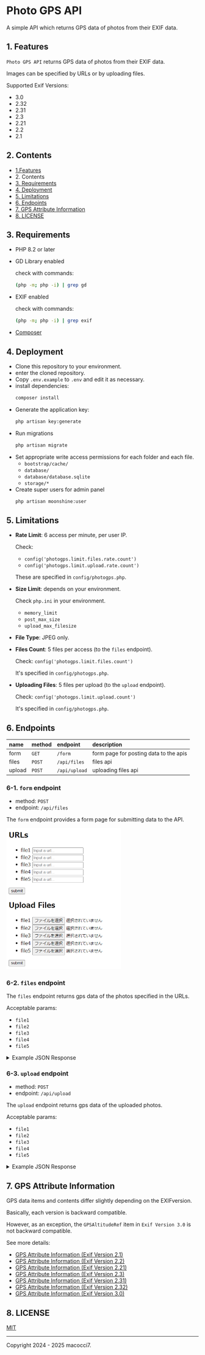 # Photo GPS API

A simple API which returns GPS data of photos from their EXIF data.

## 1. Features

`Photo GPS API` returns GPS data of photos from their EXIF data.

Images can be specified by URLs or by uploading files.

Supported Exif Versions:

- 3.0
- 2.32
- 2.31
- 2.3
- 2.21
- 2.2
- 2.1

## 2. Contents

- [1.Features](#1-features)
- 2\. Contents
- [3. Requirements](#3-requirements)
- [4. Deployment](#4-deployment)
- [5. Limitations](#5-limitations)
- [6. Endpoints](#6-endpoints)
- [7. GPS Attribute Information](#7-gps-attribute-information)
- [8. LICENSE](#8-license)

## 3. Requirements

- PHP 8.2 or later
- GD Library enabled

  check with commands:
  ```bash
  (php -m; php -i) | grep gd
  ```

- EXIF enabled

  check with commands:
  ```bash
  (php -m; php -i) | grep exif
  ```

- [Composer](https://getcomposer.org/)

## 4. Deployment

- Clone this repository to your environment.
- enter the cloned repository.
- Copy `.env.example` to `.env` and edit it as necessary.
- install dependencies:
  ```bash
  composer install
  ```
- Generate the application key:
  ```bash
  php artisan key:generate
  ```
- Run migrations
  ```bash
  php artisan migrate
  ```
- Set appropriate write access permissions for each folder and each file.
  - `bootstrap/cache/`
  - `database/`
  - `database/database.sqlite`
  - `storage/*`
- Create super users for admin panel
   ```bash
   php artisan moonshine:user
   ```
## 5. Limitations

- **Rate Limit**: 6 access per minute, per user IP.

  Check:
  - `config('photogps.limit.files.rate.count')`
  - `config('photogps.limit.upload.rate.count')`

  These are specified in `config/photogps.php`.

- **Size Limit**: depends on your environment.

  Check `php.ini` in your environment.
  - `memory_limit`
  - `post_max_size`
  - `upload_max_filesize`

- **File Type**: JPEG only.
- **Files Count**: 5 files per access (to the `files` endpoint).

  Check: `config('photogps.limit.files.count')`

  It's specified in `config/photogps.php`.

- **Uploading Files**: 5 files per upload (to the `upload` endpoint).

  Check: `config('photogps.limit.upload.count')`

  It's specified in `config/photogps.php`.

## 6. Endpoints

|name|method|endpoint|description|
|:---|:---|:---|:---|
|form|`GET`|`/form`|form page for posting data to the apis|
|files|`POST`|`/api/files`|files api|
|upload|`POST`|`/api/upload`|uploading files api|

### 6-1. `form` endpoint

- method: `POST`
- endpoint: `/api/files`

The `form` endpoint provides a form page for submitting data to the API.

<img src="public/img/photo_gps_api_form.png" width="300" />

### 6-2. `files` endpoint

The `files` endpoint returns gps data of the photos specified in the URLs.

Acceptable params:
- `file1`
- `file2`
- `file3`
- `file4`
- `file5`

<details><summary>Example JSON Response</summary>

```json
[
   {
      "file":"http:\/\/macocci7.net\/photo\/gps\/remote_fake_gps_001.jpg",
      "exif_version":"0300",
      "gps_data":{
         "GPSLatitudeRef":"N",
         "GPSLatitude":[
            "31\/1",
            "34\/1",
            "8083\/1000"
         ],
         "GPSLongitudeRef":"E",
         "GPSLongitude":[
            "35\/1",
            "30\/1",
            "5245\/1000"
         ],
         "GPSAltitudeRef":"3",
         "GPSAltitude":"42200\/100",
         "GPSTimeStamp":[
            "2\/1",
            "22\/1",
            "14\/1"
         ],
         "GPSSpeedRef":"N",
         "GPSSpeed":"22778\/1829",
         "GPSTrackRef":"M",
         "GPSTrack":"157243\/2500",
         "GPSImgDirectionRef":"M",
         "GPSImgDirection":"195581\/555",
         "GPSDestBearingRef":"M",
         "GPSDestBearing":"83632\/603",
         "GPSDateStamp":"2018:03:31"
      }
   },
   {
      "file":"https:\/\/macocci7.net\/photo\/gps\/remote_fake_gps_002.jpg",
      "exif_version":"0300",
      "gps_data":{
         "GPSLatitudeRef":"S",
         "GPSLatitude":[
            "20\/1",
            "11\/1",
            "20898\/1000"
         ],
         "GPSLongitudeRef":"W",
         "GPSLongitude":[
            "67\/1",
            "35\/1",
            "15808\/1000"
         ],
         "GPSAltitudeRef":"0",
         "GPSAltitude":"370000\/100",
         "GPSTimeStamp":[
            "1\/1",
            "31\/1",
            "46\/1"
         ],
         "GPSSpeedRef":"M",
         "GPSSpeed":"100\/1",
         "GPSTrackRef":"T",
         "GPSTrack":"143885\/536",
         "GPSImgDirectionRef":"T",
         "GPSImgDirection":"115074\/413",
         "GPSDestBearingRef":"T",
         "GPSDestBearing":"188418\/689",
         "GPSDateStamp":"2015:06:07"
      }
   }
]
```
</details>

### 6-3. `upload` endpoint

- method: `POST`
- endpoint: `/api/upload`

The `upload` endpoint returns gps data of the uploaded photos.

Acceptable params:
- `file1`
- `file2`
- `file3`
- `file4`
- `file5`

<details><summary>Example JSON Response</summary>

```json
[
   {
      "file":"miracle_north_intersection.jpg",
      "exif_version":"0300",
      "gps_data":{
         "GPSLatitudeRef":"N",
         "GPSLatitude":[
            "35\/1",
            "52\/1",
            "20491\/1000"
         ],
         "GPSLongitudeRef":"E",
         "GPSLongitude":[
            "139\/1",
            "47\/1",
            "830\/1000"
         ],
         "GPSAltitudeRef":"0",
         "GPSAltitude":"370\/100"
      }
   },
   {
      "file":"sendai_snowman01.JPEG",
      "exif_version":"0300",
      "gps_data":{
         "GPSLatitudeRef":"N",
         "GPSLatitude":[
            "38\/1",
            "15\/1",
            "49902\/1000"
         ],
         "GPSLongitudeRef":"E",
         "GPSLongitude":[
            "140\/1",
            "52\/1",
            "15063\/1000"
         ],
         "GPSAltitudeRef":"0",
         "GPSAltitude":"4200\/100"
      }
   },
   {
      "file":"without_gps.jpg",
      "exif_version":"0220",
      "gps_data":[
         
      ]
   }
]
```
</details>

## 7. GPS Attribute Information

GPS data items and contents differ slightly depending on the EXIF ​​version.

Basically, each version is backward compatible.

However, as an exception, the `GPSAltitudeRef` item in `Exif Version 3.0` is not backward compatible.

See more details:

- [GPS Attribute Information (Exif Version 2.1)](public/docs/GpsAttrInfo.0210.md)
- [GPS Attribute Information (Exif Version 2.2)](public/docs/GpsAttrInfo.0220.md)
- [GPS Attribute Information (Exif Version 2.21)](public/docs/GpsAttrInfo.0221.md)
- [GPS Attribute Information (Exif Version 2.3)](public/docs/GpsAttrInfo.0230.md)
- [GPS Attribute Information (Exif Version 2.31)](public/docs/GpsAttrInfo.0231.md)
- [GPS Attribute Information (Exif Version 2.32)](public/docs/GpsAttrInfo.0232.md)
- [GPS Attribute Information (Exif Version 3.0)](public/docs/GpsAttrInfo.0300.md)

## 8. LICENSE

[MIT](LICENSE)

***

Copyright 2024 - 2025 macocci7.
